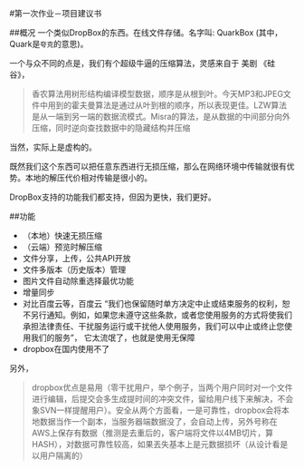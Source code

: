 #第一次作业－项目建议书

##概况
一个类似DropBox的东西。在线文件存储。名字叫: QuarkBox (其中，Quark是`夸克`的意思)。

一个与众不同的点是，我们有个超级牛逼的压缩算法，灵感来自于 美剧 《硅谷》，

>香农算法用树形结构编译模型数据，顺序是从根到叶。今天MP3和JPEG文件中用到的霍夫曼算法是通过从叶到根的顺序，所以表现更佳。LZW算法是从一端到另一端的数据流模式。Misra的算法，是从数据的中间部分向外压缩，同时逆向查找数据中的隐藏结构并压缩

当然，实际上是虚构的。

既然我们这个东西可以把任意东西进行无损压缩，那么在网络环境中传输就很有优势。本地的解压代价相对传输是很小的。

DropBox支持的功能我们都支持，但因为更快，我们更好。

##功能

- （本地）快速无损压缩
- （云端）预览时解压缩
- 文件分享，上传，公共API开放
- 文件多版本（历史版本）管理
- 图片文件自动除重选择最优功能
- 增量同步
- 对比百度云等，百度云 “我们也保留随时单方决定中止或结束服务的权利，恕不另行通知。例如，如果您未遵守这些条款，或者您使用服务的方式将使我们承担法律责任、干扰服务运行或干扰他人使用服务，我们可以中止或终止您使用我们的服务”， 它太流氓了，也就是使用无保障
- dropbox在国内使用不了


另外，

>dropbox优点是易用（零干扰用户，举个例子，当两个用户同时对一个文件进行编辑，后提交会多生成提时间的冲突文件，留给用户线下来解决，不会象SVN一样提醒用户）。安全从两个方面看，一是可靠性，dropbox会将本地数据当作一个副本，当服务器端数据没了，会自动上传，另外号称在AWS上保存有数据（推测是去重后的，客户端将文件以4MB切片，算HASH），对数据可靠性较高，如果丟失基本上是元数据损坏（从设计看是以用户隔离的）